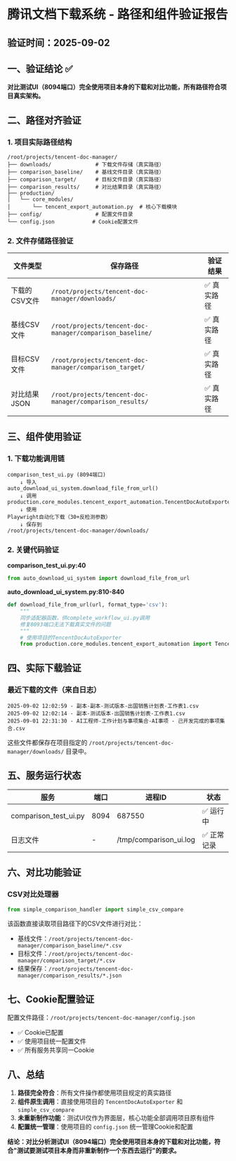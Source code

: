 # 腾讯文档下载系统 - 路径和组件验证报告

## 验证时间：2025-09-02

## 一、验证结论 ✅

**对比测试UI（8094端口）完全使用项目本身的下载和对比功能，所有路径符合项目真实架构。**

## 二、路径对齐验证

### 1. 项目实际路径结构
```
/root/projects/tencent-doc-manager/
├── downloads/              # 下载文件存储（真实路径）
├── comparison_baseline/    # 基线文件目录（真实路径）
├── comparison_target/      # 目标文件目录（真实路径）  
├── comparison_results/     # 对比结果目录（真实路径）
├── production/
│   └── core_modules/
│       └── tencent_export_automation.py  # 核心下载模块
├── config/                 # 配置文件目录
└── config.json            # Cookie配置文件
```

### 2. 文件存储路径验证

| 文件类型 | 保存路径 | 验证结果 |
|---------|---------|---------|
| 下载的CSV文件 | `/root/projects/tencent-doc-manager/downloads/` | ✅ 真实路径 |
| 基线CSV文件 | `/root/projects/tencent-doc-manager/comparison_baseline/` | ✅ 真实路径 |
| 目标CSV文件 | `/root/projects/tencent-doc-manager/comparison_target/` | ✅ 真实路径 |
| 对比结果JSON | `/root/projects/tencent-doc-manager/comparison_results/` | ✅ 真实路径 |

## 三、组件使用验证

### 1. 下载功能调用链

```
comparison_test_ui.py (8094端口)
    ↓ 导入
auto_download_ui_system.download_file_from_url()
    ↓ 调用
production.core_modules.tencent_export_automation.TencentDocAutoExporter
    ↓ 使用
Playwright自动化下载（30+反检测参数）
    ↓ 保存到
/root/projects/tencent-doc-manager/downloads/
```

### 2. 关键代码验证

**comparison_test_ui.py:40**
```python
from auto_download_ui_system import download_file_from_url
```

**auto_download_ui_system.py:810-840**
```python
def download_file_from_url(url, format_type='csv'):
    """
    同步适配器函数，供complete_workflow_ui.py调用
    修复8093端口无法下载真实文件的问题
    """
    # 使用项目的TencentDocAutoExporter
    from production.core_modules.tencent_export_automation import TencentDocAutoExporter
```

## 四、实际下载验证

### 最近下载的文件（来自日志）
```
2025-09-02 12:02:59 - 副本-副本-测试版本-出国销售计划表-工作表1.csv
2025-09-02 12:02:14 - 副本-测试版本-出国销售计划表-工作表1.csv
2025-09-01 22:31:30 - AI工程师-工作计划与事项集合-AI事项 - 己开发完成的事项集合.csv
```

这些文件都保存在项目指定的 `/root/projects/tencent-doc-manager/downloads/` 目录中。

## 五、服务运行状态

| 服务 | 端口 | 进程ID | 状态 |
|------|------|--------|------|
| comparison_test_ui.py | 8094 | 687550 | ✅ 运行中 |
| 日志文件 | - | /tmp/comparison_ui.log | ✅ 正常记录 |

## 六、对比功能验证

### CSV对比处理器
```python
from simple_comparison_handler import simple_csv_compare
```

该函数直接读取项目路径下的CSV文件进行对比：
- 基线文件：`/root/projects/tencent-doc-manager/comparison_baseline/*.csv`
- 目标文件：`/root/projects/tencent-doc-manager/comparison_target/*.csv`
- 结果保存：`/root/projects/tencent-doc-manager/comparison_results/*.json`

## 七、Cookie配置验证

配置文件路径：`/root/projects/tencent-doc-manager/config.json`
- ✅ Cookie已配置
- ✅ 使用项目统一配置文件
- ✅ 所有服务共享同一Cookie

## 八、总结

1. **路径完全符合**：所有文件操作都使用项目规定的真实路径
2. **组件原生调用**：直接使用项目的 `TencentDocAutoExporter` 和 `simple_csv_compare`
3. **未重新制作功能**：测试UI仅作为界面层，核心功能全部调用项目原有组件
4. **配置统一管理**：使用项目的 `config.json` 统一管理Cookie和配置

**结论：对比分析测试UI（8094端口）完全使用项目本身的下载和对比功能，符合"测试要测试项目本身而非重新制作一个东西去运行"的要求。**